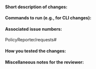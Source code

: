 #### Short description of changes:


#### Commands to run (e.g., for CLI changes):


#### Associated issue numbers:
PolicyReporter/requests#

#### How you tested the changes:


#### Miscellaneous notes for the reviewer:

